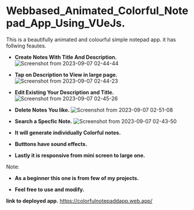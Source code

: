 # Webbased_Animated_Colorful_Notepad_App_Using_VUeJs.
This is a beautifully animated and colourful simple notepad app. 
it has follwing feautes.

* **Create Notes With Title And Description.**
![Screenshot from 2023-09-07 02-44-44](https://github.com/AR1Ablock/Webbased_Animated_Colorful_Notepad_App/assets/78879680/74e200fc-2844-40c4-b313-ef56402badb9)

* **Tap on Description to View in large page.**
![Screenshot from 2023-09-07 02-44-23](https://github.com/AR1Ablock/Webbased_Animated_Colorful_Notepad_App/assets/78879680/90705047-2142-4ee0-aef6-8047e87c0eef)

* **Edit Existing Your Description and Title.**
![Screenshot from 2023-09-07 02-45-26](https://github.com/AR1Ablock/Webbased_Animated_Colorful_Notepad_App/assets/78879680/b0c11308-8c98-4be5-9da1-498e4437b4ab)

* **Delete Notes You like.**
![Screenshot from 2023-09-07 02-51-08](https://github.com/AR1Ablock/Webbased_Animated_Colorful_Notepad_App/assets/78879680/cd4e6186-c023-4480-929c-219f9b146364)

* **Search a Specfic Note.**
![Screenshot from 2023-09-07 02-43-50](https://github.com/AR1Ablock/Webbased_Animated_Colorful_Notepad_App/assets/78879680/6e0a9e08-fa8e-4fce-9b0f-4e9a7bbec478)

* **It will generate individually Colorful notes.**

* **Butttons have sound effects.**

* **Lastly it is responsive from mini screen to large one.**

Note:
* **As a beginner this one is from few of my projects.**

* **Feel free to use and modify.**

**link to deployed app.**
https://colorfulnotepaddapp.web.app/
